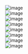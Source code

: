 ![image](https://github.com/MahsumaRezai/Game/assets/110189253/241dd4a6-7670-4fce-ad35-5ad3b451bd8e) <br>
![image](https://github.com/MahsumaRezai/Game/assets/110189253/55e24a5b-be5d-46bf-b77a-426adfd6a650) <br>
![image](https://github.com/MahsumaRezai/Game/assets/110189253/86a4659a-42eb-4bfa-9a35-aac3aaf5f5e6) <br>
![image](https://github.com/MahsumaRezai/Game/assets/110189253/0e2ca2ea-3f1f-4581-a054-d6fb84096cbc) <br>
![image](https://github.com/MahsumaRezai/Game/assets/110189253/2479e758-e782-49a1-ba4d-5633caa36347) <br>
![image](https://github.com/MahsumaRezai/Game/assets/110189253/6f35daf1-4eb7-4280-9cd7-6ef066ad9ad3)<br>
![image](https://github.com/MahsumaRezai/Game/assets/110189253/f6383cd1-0128-42e7-9c7e-a3114b0bb95b)<br>
![image](https://github.com/MahsumaRezai/Game/assets/110189253/fbf14073-c9ca-4e9b-b7e5-6130fa9e39b0)








